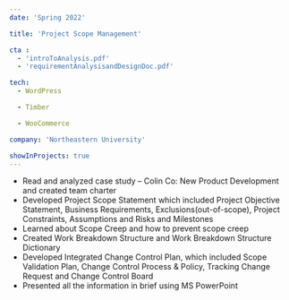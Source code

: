 ```yaml
---
date: 'Spring 2022'

title: 'Project Scope Management'

cta :
  - 'introToAnalysis.pdf'   
  - 'requirementAnalysisandDesignDoc.pdf'

tech:
  - WordPress

  - Timber

  - WooCommerce

company: 'Northeastern University'

showInProjects: true
---
```


- Read and analyzed case study – Colin Co: New Product Development and created team charter
- Developed Project Scope Statement which included Project Objective Statement, Business Requirements, Exclusions(out-of-scope), Project Constraints, Assumptions and Risks and Milestones
- Learned about Scope Creep and how to prevent scope creep
- Created Work Breakdown Structure and Work Breakdown Structure Dictionary 
- Developed Integrated Change Control Plan, which included Scope Validation Plan, Change Control Process & Policy, Tracking Change Request and Change Control Board
- Presented all the information in brief using MS PowerPoint
